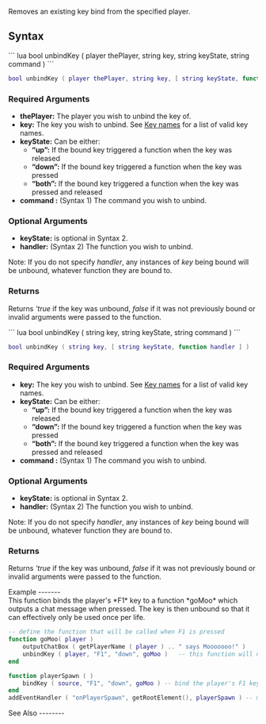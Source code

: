 Removes an existing key bind from the specified player.

Syntax
------

<section name="Server" class="server" show="true">
``` lua
bool unbindKey ( player thePlayer, string key, string keyState, string command )
```

``` lua
bool unbindKey ( player thePlayer, string key, [ string keyState, function handler  ] )
```

### Required Arguments

-   **thePlayer:** The player you wish to unbind the key of.
-   **key:** The key you wish to unbind. See [Key names](/docs/key_names.md "wikilink") for a list of valid key names.
-   **keyState:** Can be either:
    -   **“up”:** If the bound key triggered a function when the key was released
    -   **“down”:** If the bound key triggered a function when the key was pressed
    -   **“both”:** If the bound key triggered a function when the key was pressed and released
-   **command :** (Syntax 1) The command you wish to unbind.

### Optional Arguments

-   **keyState:** is optional in Syntax 2.
-   **handler:** (Syntax 2) The function you wish to unbind.

Note: If you do not specify *handler*, any instances of *key* being bound will be unbound, whatever function they are bound to.

### Returns

Returns *'true* if the key was unbound, *false* if it was not previously bound or invalid arguments were passed to the function.

</section>
<section name="Client" class="client" show="true">
``` lua
bool unbindKey ( string key, string keyState, string command )
```

``` lua
bool unbindKey ( string key, [ string keyState, function handler ] )
```

### Required Arguments

-   **key:** The key you wish to unbind. See [Key names](/docs/key_names.md "wikilink") for a list of valid key names.
-   **keyState:** Can be either:
    -   **“up”:** If the bound key triggered a function when the key was released
    -   **“down”:** If the bound key triggered a function when the key was pressed
    -   **“both”:** If the bound key triggered a function when the key was pressed and released
-   **command :** (Syntax 1) The command you wish to unbind.

### Optional Arguments

-   **keyState:** is optional in Syntax 2.
-   **handler:** (Syntax 2) The function you wish to unbind.

Note: If you do not specify *handler*, any instances of *key* being bound will be unbound, whatever function they are bound to.

### Returns

Returns *'true* if the key was unbound, *false* if it was not previously bound or invalid arguments were passed to the function.

</section>
Example
-------

<section name="Server" class="server" show="true">
This function binds the player's *F1* key to a function *goMoo* which outputs a chat message when pressed. The key is then unbound so that it can effectively only be used once per life.

``` lua
-- define the function that will be called when F1 is pressed
function goMoo( player )
    outputChatBox ( getPlayerName ( player ) .. " says Mooooooo!" )
    unbindKey ( player, "F1", "down", goMoo )   -- this function will no longer be triggered by the player, after removing the bind.
end

function playerSpawn ( )
    bindKey ( source, "F1", "down", goMoo ) -- bind the player's F1 key to the 'goMoo' function defined above
end
addEventHandler ( "onPlayerSpawn", getRootElement(), playerSpawn ) -- make the playerSpawn function be called when a player spawns
```

</section>
See Also
--------
